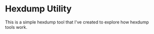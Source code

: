 # Hexdump Utility
This is a simple hexdump tool that I've created to explore how hexdump tools work.
